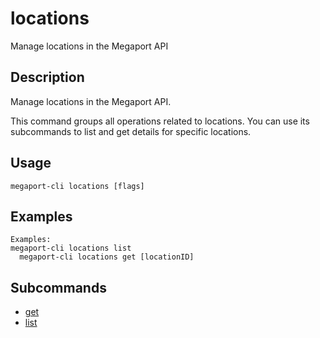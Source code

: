 # locations

Manage locations in the Megaport API

## Description

Manage locations in the Megaport API.

This command groups all operations related to locations. You can use its subcommands 
to list and get details for specific locations.




## Usage

```
megaport-cli locations [flags]
```

## Examples

```
Examples:
megaport-cli locations list
  megaport-cli locations get [locationID]
```







## Subcommands

* [get](megaport-cli_locations_get.md)
* [list](megaport-cli_locations_list.md)

